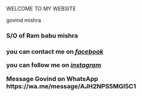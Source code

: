 
WELCOME TO MY WEBSITE 
</head>
<body>
<hl>govind mishra </hl>
<h3>S/O of Ram babu mishra<h3>
<p> you can contact me on <em><strong><a href="https://www.facebook.com/govindkumar.mishra.357">facebook</a></strong></em></p>
<p>you can follow me on <em><strong><a href="https://www.instagram.com/_real awesome dreamer/">instagram</a></strong></em></p>
<p>Message Govind on WhatsApp https://wa.me/message/AJH2NPS5MGI5C1</p>
